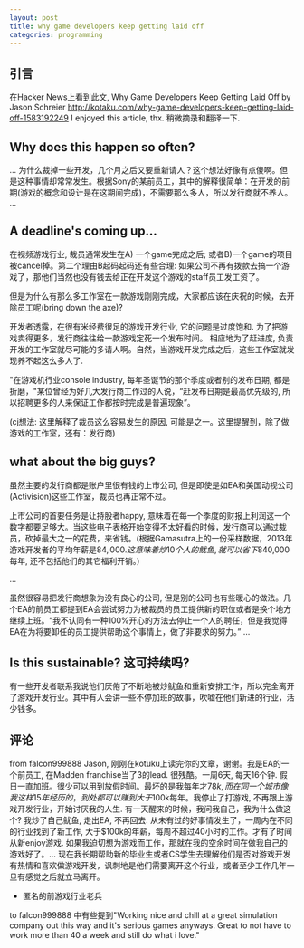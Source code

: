 ```yaml
--- 
layout: post 
title: why game developers keep getting laid off 
categories: programming 
--- 
```


引言 
---- 
在Hacker News上看到此文, 
Why Game Developers Keep Getting Laid Off
by Jason Schreier 
http://kotaku.com/why-game-developers-keep-getting-laid-off-1583192249 
I enjoyed this article, thx. 稍微摘录和翻译一下. 

Why does this happen so often?
---- 
...
为什么裁掉一些开发，几个月之后又要重新请人？这个想法好像有点傻啊。但是这种事情却常常发生。根据Sony的某前员工，其中的解释很简单：在开发的前期(游戏的概念和设计是在这期间完成)，不需要那么多人，所以发行商就不养人。
...

A deadline's coming up... 
---- 
在视频游戏行业, 裁员通常发生在A) 一个game完成之后; 或者B)一个game的项目被cancel掉。第二个理由B起码起码还有些合理: 如果公司不再有拨款去搞一个游戏了，那他们当然也没有钱去给正在开发这个游戏的staff员工发工资了。

但是为什么有那么多工作室在一款游戏刚刚完成，大家都应该在庆祝的时候，去开除员工呢(bring down the axe)?

开发者透露，在很有米经费很足的游戏开发行业, 它的问题是过度饱和. 为了把游戏卖得更多，发行商往往给一款游戏定死一个发布时间。 相应地为了赶进度, 负责开发的工作室就尽可能的多请人啊。自然，当游戏开发完成之后，这些工作室就发现养不起这么多人了. 

"在游戏机行业console industry, 每年圣诞节的那个季度或者别的发布日期, 都是折磨，"某位曾经为好几大发行商工作过的人说，“赶发布日期是最高优先级的, 所以招聘更多的人来保证工作都按时完成是普遍现象”。

(cj想法: 这里解释了裁员这么容易发生的原因, 可能是之一。这里提醒到，除了做游戏的工作室，还有：发行商)

what about the big guys?
---- 
虽然主要的发行商都是账户里很有钱的上市公司, 但是即使是如EA和美国动视公司(Activision)这些工作室，裁员也再正常不过。

上市公司的首要任务是让持股者happy, 意味着在每一个季度的财报上利润这一个数字都要足够大。当这些电子表格开始变得不太好看的时候，发行商可以通过裁员，砍掉最大之一的花费，来省钱。(根据Gamasutra上的一份采样数据，2013年游戏开发者的平均年薪是$84,000. 这意味着炒10个人的鱿鱼, 就可以省下$840,000每年, 还不包括他们的其它福利开销。)

... 

虽然很容易把发行商想象为没有良心的公司, 但是别的公司也有些暖心的做法。几个EA的前员工都提到EA会尝试努力为被裁员的员工提供新的职位或者是换个地方继续上班。“我不认同有一种100%开心的方法去停止一个人的聘任，但是我觉得EA在为将要卸任的员工提供帮助这个事情上，做了非要求的努力。”
... 

Is this sustainable? 这可持续吗? 
---- 
有一些开发者联系我说他们厌倦了不断地被炒鱿鱼和重新安排工作，所以完全离开了游戏开发行业。其中有人会讲一些不停加班的故事，吹嘘在他们新进的行业，活少钱多。


评论
---- 
from falcon999888
Jason, 
刚刚在kotuku上读完你的文章，谢谢。我是EA的一个前员工, 在Madden franchise当了3的lead. 很残酷。一周6天, 每天16个钟. 假日一直加班。很少可以用到放假时间。最坏的是我每年才$78k, 而在同一个城市像我这样15年经历的，到处都可以赚到大于$100k每年。我停止了打游戏, 不再跟上游戏开发行业，开始讨厌我的人生. 有一天醒来的时候，我问我自己，我为什么做这个? 我炒了自己鱿鱼, 走出EA, 不再回去. 从未有过的好事情发生了，一周内在不同的行业找到了新工作, 大于$100k的年薪，每周不超过40小时的工作。才有了时间从新enjoy游戏. 如果我迫切想为游戏而工作，那就在我的空余时间在做我自己的游戏好了。... 现在我长期帮助新的毕业生或者CS学生去理解他们是否对游戏开发有热情和喜欢做游戏开发，讽刺地是他们需要离开这个行业，或者至少工作几年一旦有感觉之后就立马离开。
- 匿名的前游戏行业老兵 

to falcon999888 中有些提到"Working nice and chill at a great simulation company out this way and it's serious games anyways. Great to not have to work more than 40 a week and still do what i love."

